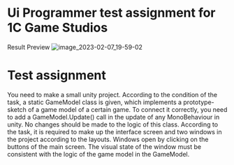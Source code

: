 # Ui Programmer test assignment for 1C Game Studios
Result Preview
![image_2023-02-07_19-59-02](https://user-images.githubusercontent.com/72905449/217314090-2e766ff2-30bf-41ad-87e6-018e1a3d3abd.png)
# Test assignment
You need to make a small unity project. According to the condition of the task, a static GameModel class is given, which implements a prototype-sketch of a game model of a certain game. To connect it correctly, you need to add a GameModel.Update() call in the update of any MonoBehaviour in unity. No changes should be made to the logic of this class. According to the task, it is required to make up the interface screen and two windows in the project according to the layouts. Windows open by clicking on the buttons of the main screen. The visual state of the window must be consistent with the logic of the game model in the GameModel.
